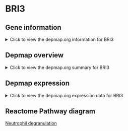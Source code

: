 <h1>BRI3</h1>

<h2>Gene information</h2>
<details>
  <summary>Click to view the depmap.org information for BRI3</summary>
  <iframe src="https://depmap.org/portal/gene/BRI3?tab=about" style="border:none;width:100%;height:800px"></iframe>
</details>

<h2>Depmap overview</h2>
<details>
  <summary>Click to view the depmap.org summary for BRI3</summary>
  <iframe src="https://depmap.org/portal/gene/BRI3?tab=overview" style="border:none;width:100%;height:800px"></iframe>
</details>

<h2>Depmap expression</h2>
<details>
  <summary>Click to view the depmap.org expression data for BRI3</summary>
  <iframe src="https://depmap.org/portal/gene/BRI3?tab=characterization" style="border:none;width:100%;height:800px"></iframe>
</details>



<h2>Reactome Pathway diagram</h2>
<a href="https://reactome.org/PathwayBrowser/#/R-HSA-6798695" target="_BLANK">Neutrophil degranulation</a>



